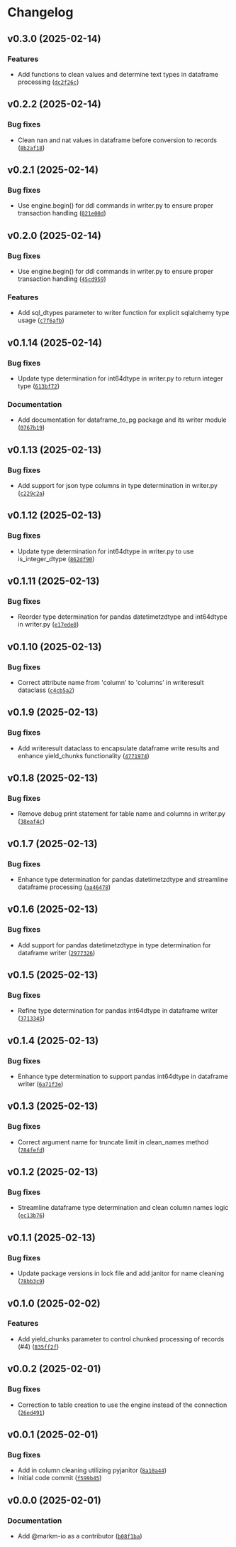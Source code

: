 # Changelog

## v0.3.0 (2025-02-14)

### Features

- Add functions to clean values and determine text types in dataframe processing ([`dc2f26c`](https://github.com/markm-io/dataframe_to_pg/commit/dc2f26ca542dc1324f1033d58e02e6becdaccde4))

## v0.2.2 (2025-02-14)

### Bug fixes

- Clean nan and nat values in dataframe before conversion to records ([`8b2af18`](https://github.com/markm-io/dataframe_to_pg/commit/8b2af18ef924148fa301d0517f1a262ba45398a1))

## v0.2.1 (2025-02-14)

### Bug fixes

- Use engine.begin() for ddl commands in writer.py to ensure proper transaction handling ([`021e00d`](https://github.com/markm-io/dataframe_to_pg/commit/021e00dc7c317525c1b7980617b835988d1e3c80))

## v0.2.0 (2025-02-14)

### Bug fixes

- Use engine.begin() for ddl commands in writer.py to ensure proper transaction handling ([`45cd959`](https://github.com/markm-io/dataframe_to_pg/commit/45cd959d34de20a7cf84a3723dfda34581ab4038))

### Features

- Add sql_dtypes parameter to writer function for explicit sqlalchemy type usage ([`c7f6afb`](https://github.com/markm-io/dataframe_to_pg/commit/c7f6afb9ca97a65d78a2a5614ff6c4e2f3451300))

## v0.1.14 (2025-02-14)

### Bug fixes

- Update type determination for int64dtype in writer.py to return integer type ([`613bf72`](https://github.com/markm-io/dataframe_to_pg/commit/613bf72c2769254efdacc52257fb2f32e713d2d3))

### Documentation

- Add documentation for dataframe_to_pg package and its writer module ([`0767b19`](https://github.com/markm-io/dataframe_to_pg/commit/0767b196e30b63179ad38876e9897228fd2ca7c7))

## v0.1.13 (2025-02-13)

### Bug fixes

- Add support for json type columns in type determination in writer.py ([`c229c2a`](https://github.com/markm-io/dataframe_to_pg/commit/c229c2ad6d3e34c401058e401003208b3cf9d1c5))

## v0.1.12 (2025-02-13)

### Bug fixes

- Update type determination for int64dtype in writer.py to use is_integer_dtype ([`862df90`](https://github.com/markm-io/dataframe_to_pg/commit/862df9051a0ef945a4b33287a27183af2015b558))

## v0.1.11 (2025-02-13)

### Bug fixes

- Reorder type determination for pandas datetimetzdtype and int64dtype in writer.py ([`e17ede8`](https://github.com/markm-io/dataframe_to_pg/commit/e17ede81a2e507f02847f07fedd736b40aa87ec3))

## v0.1.10 (2025-02-13)

### Bug fixes

- Correct attribute name from 'column' to 'columns' in writeresult dataclass ([`c4cb5a2`](https://github.com/markm-io/dataframe_to_pg/commit/c4cb5a2e62cd3df16840444d7de1aea30864fff8))

## v0.1.9 (2025-02-13)

### Bug fixes

- Add writeresult dataclass to encapsulate dataframe write results and enhance yield_chunks functionality ([`4771974`](https://github.com/markm-io/dataframe_to_pg/commit/47719741978100515e2c1e02ef7c315d3b1f7586))

## v0.1.8 (2025-02-13)

### Bug fixes

- Remove debug print statement for table name and columns in writer.py ([`38eaf4c`](https://github.com/markm-io/dataframe_to_pg/commit/38eaf4c44443b10d3ce06295fa4542ceffa3124c))

## v0.1.7 (2025-02-13)

### Bug fixes

- Enhance type determination for pandas datetimetzdtype and streamline dataframe processing ([`aa46478`](https://github.com/markm-io/dataframe_to_pg/commit/aa46478f314c31df9a9b8914e2a17b0e22140693))

## v0.1.6 (2025-02-13)

### Bug fixes

- Add support for pandas datetimetzdtype in type determination for dataframe writer ([`2977326`](https://github.com/markm-io/dataframe_to_pg/commit/297732631d9a2a7e2e306d74751e306196983874))

## v0.1.5 (2025-02-13)

### Bug fixes

- Refine type determination for pandas int64dtype in dataframe writer ([`3713345`](https://github.com/markm-io/dataframe_to_pg/commit/371334578c2e745c67aaed4c6dab86f33d208110))

## v0.1.4 (2025-02-13)

### Bug fixes

- Enhance type determination to support pandas int64dtype in dataframe writer ([`6a71f3e`](https://github.com/markm-io/dataframe_to_pg/commit/6a71f3e0055a8a671e688a00cb5b36b63122a50a))

## v0.1.3 (2025-02-13)

### Bug fixes

- Correct argument name for truncate limit in clean_names method ([`784fefd`](https://github.com/markm-io/dataframe_to_pg/commit/784fefd13df850f37e91b06f406a032485bd0c47))

## v0.1.2 (2025-02-13)

### Bug fixes

- Streamline dataframe type determination and clean column names logic ([`ec13b76`](https://github.com/markm-io/dataframe_to_pg/commit/ec13b765d55ae30e21f6464888893f860e9e2968))

## v0.1.1 (2025-02-13)

### Bug fixes

- Update package versions in lock file and add janitor for name cleaning ([`78bb3c9`](https://github.com/markm-io/dataframe_to_pg/commit/78bb3c9b6b2a0f2ce3b0afe0e4ef4f075179f2a2))

## v0.1.0 (2025-02-02)

### Features

- Add yield_chunks parameter to control chunked processing of records (#4) ([`835ff2f`](https://github.com/markm-io/dataframe_to_pg/commit/835ff2f7d99d001fe73aac3bdb19997fcf359001))

## v0.0.2 (2025-02-01)

### Bug fixes

- Correction to table creation to use the engine instead of the connection ([`26ed491`](https://github.com/markm-io/dataframe_to_pg/commit/26ed491653e8e975af2e4c36b5bf6ec5640f97b7))

## v0.0.1 (2025-02-01)

### Bug fixes

- Add in column cleaning utilizing pyjanitor ([`8a10a44`](https://github.com/markm-io/dataframe_to_pg/commit/8a10a44eb1710422a728764cb936664d3bbdaae2))
- Initial code commit ([`f599b45`](https://github.com/markm-io/dataframe_to_pg/commit/f599b451fb233c6bdc2ba81ed951f1f47897bfda))

## v0.0.0 (2025-02-01)

### Documentation

- Add @markm-io as a contributor ([`b08f1ba`](https://github.com/markm-io/dataframe_to_pg/commit/b08f1bab1da9fd7a0e92a332b8cb2793eb6c2292))
